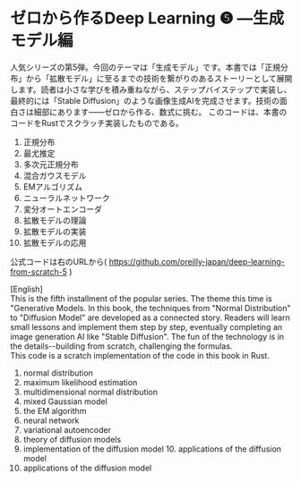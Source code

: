 # ゼロから作るDeep Learning ❺ ―生成モデル編  
人気シリーズの第5弾。今回のテーマは「生成モデル」です。本書では「正規分布」から「拡散モデル」に至るまでの技術を繋がりのあるストーリーとして展開します。読者は小さな学びを積み重ねながら、ステップバイステップで実装し、最終的には「Stable Diffusion」のような画像生成AIを完成させます。技術の面白さは細部にあります——ゼロから作る、数式に挑む。
このコードは、本書のコードをRustでスクラッチ実装したものである。

1. 正規分布  
2. 最尤推定  	
3. 多次元正規分布  
4. 混合ガウスモデル  
5. EMアルゴリズム  
6. ニューラルネットワーク  
7. 変分オートエンコーダ  
8. 拡散モデルの理論  
9. 拡散モデルの実装  
10. 拡散モデルの応用  

公式コードは右のURLから( https://github.com/oreilly-japan/deep-learning-from-scratch-5 )

[English]  
 This is the fifth installment of the popular series. The theme this time is "Generative Models. In this book, the techniques from "Normal Distribution" to "Diffusion Model" are developed as a connected story. Readers will learn small lessons and implement them step by step, eventually completing an image generation AI like "Stable Diffusion". The fun of the technology is in the details--building from scratch, challenging the formulas.  
This code is a scratch implementation of the code in this book in Rust.


1. normal distribution  
2. maximum likelihood estimation  	
3. multidimensional normal distribution  
4. mixed Gaussian model  
5. the EM algorithm  
6. neural network  
7. variational autoencoder  
8. theory of diffusion models  
9. implementation of the diffusion model 10. applications of the diffusion model  
10. applications of the diffusion model  
